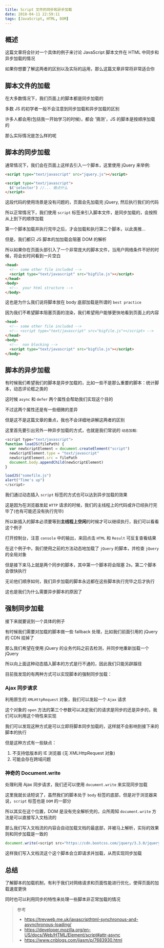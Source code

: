 ```yaml
---
title: Script 文件的同步和异步加载
date: 2018-04-11 22:59:11
tags: [JavaScript, HTML, DOM]
---
```


## 概述

这篇文章将会针对一个具体的例子来讨论 JavaScript 脚本文件在 HTML 中同步和异步加载的情况

如果你想要了解这两者的区别以及实际的运用，那么这篇文章非常将非常适合你

## 脚本文件的加载

在大多数情况下，我们页面上的脚本都是同步加载的

多数 JS 的初学者一般不会注意到同步加载和异步加载的区别

许多人都会用(包括我一开始学习的时候)，都会 '猜测'，JS 的脚本是按顺序加载的

那么实际情况是怎么样的呢

## 脚本的同步加载

通常情况下，我们会在页面上这样去引入一个脚本，这里使用 jQuery 来举例:

``` html
<script type="text/javascript" src="jquery.js"></script>

<script type="text/javascript">
  $('selector') //... 做点什么
</script>
```

这段代码的使用场景是没有问题的，页面会先加载完 jQuery, 然后执行我们的代码

所以正常情况下，我们使用 `script` 标签来引入脚本文件，是同步加载的，会按照从上到下的顺序加载

第一个脚本加载并执行完毕之后，才会加载和执行第二个脚本，以此类推...

但是，我们都只 JS 脚本的加加载会阻塞 DOM 的解析

所以如果你在页面头部引入了一个非常庞大的脚本文件，当用户网络条件不好的时候，将会长时间看到一片空白

``` html
<head>
  <!-- some other file included -->
  <script type="text/javascript" src="bigfile.js"></script>
</head>
<body>
  <!--  your html structure -->
</body>
```

这也是为什么我们说将脚本放在 body 底部加载是所谓的 `best practice`

因为我们不希望脚本阻塞页面的渲染，我们希望用户能够更快地看到页面上的内容

``` html
<head>
  <!-- some other file included -->
  <!-- <script type="text/javascript" src="bigfile.js"></script> -->
</head>
<body>
  <!--  non blocking -->
  <script type="text/javascript" src="bigfile.js"></script>  
</body>
```

## 脚本的异步加载

有时候我们希望我们的脚本是异步加载的，比如一些不是那么重要的脚本：统计脚本，动态评论框之类的

这时候 `async` 和 `defer` 两个属性会帮助我们实现这个目的

不过这两个属性还是有一些细微的差异

但是这不是这篇文章的重点，我也不会详细地讲解这两者的区别

这里首先要引出另外一种异步加载的方式，也就是我们常说的 `动态加载`:

``` js
<script type="text/javascript">
function loadJS(filePath) {
  var newScriptElement = document.createElement("script")
  newScriptElement.type = "text/javascript"
  newScriptElement.src = filePath
  document.body.appendChild(newScriptElement)
}

loadJS("somefile.js")
alert("Time's up")
</script>
```
我们通过动态插入 `script` 标签的方式也可以达到异步加载的效果

这是因为在浏览器发起 `HTTP` 请求的时候，我们的主线程上的代码或许已经执行完毕了(也有可能还没有执行完毕)

所以新插入的脚本必须要等到**主线程上空闲**的时候才可以继续执行，我们可以看看这个例子

打开控制台，注意 `console` 中的输出，来回点击 `HTML` 和 `Result` 可反复查看结果

<script async src="//jsfiddle.net/macsalvation/7we7sg10/6/embed/html,result/"></script>

在这个例子中，我们使用之前的方法动态地加载了 `jQuery` 的脚本，并检查 `jQuery` 的全局对象

但是接下来马上就是两个同步的脚本，其中第一个脚本将会阻塞 2s，第二个脚本会很快执行

无论他们顺序如何，我们异步加载的脚本永远都在这些脚本执行完毕之后才执行

这也是我们为什么需要异步脚本的原因了

## 强制同步加载

接下来就要说到一个具体的例子

有时候我们需要对加载的脚本做一些 fallback 处理，比如我们前面引用的 jQuery 的 CDN 挂掉了

那么我们希望在使用 jQuery 的业务代码之前去检测，并同步地重新加载一个 jQuery

所以向上面这种动态插入脚本的方式是行不通的，因此我们只能另辟蹊径

目前我发现的有两种方式可以实现脚本的强制同步加载：

### Ajax 同步请求

利用原生的 `XMLHttpRequest` 对象，我们可以发起一个 `Ajax` 请求

这个对象的 `open` 方法的第三个参数可以决定我们的请求是同步的还是异步的，我们可以利用这个特性来实现

<script async src="//jsfiddle.net/macsalvation/nkccwd6u/5/embed/html,result/"></script>

我们可以发现这种方式是可以立即将脚本同步加载的，这样就不会影响到接下来的脚本的执行

但是这种方式有一些缺点：

1. 不支持低版本的 IE 浏览器 (无 XMLHttpRequest 对象)
2. 可能会存在跨域问题

### 神奇的 Document.write

处理利用 Ajax 同步请求，我们还可以使用 `document.write` 来实现同步加载

这里我就长话短说了，虽然我们的脚本处于 `body` 标签的底部，但是对于浏览器来说，`script` 标签也是 `DOM` 的一部分

所以其实在这个位置，DOM 是没有完全解析完的，众所周知 `document.write` 方法是可以直接写入文档流的

那么我们写入文档流的内容会自动加载文档的最底部，并被马上解析，实际的效果则和同步加载是一致的

``` js
document.write(<script src="https://cdn.bootcss.com/jquery/3.3.0/jquery.min.js"></script>)
```

这样我们写入文档流这个这个脚本会立即请求并加载，从而实现同步加载

## 总结

了解脚本的加载机制，有利于我们对网络请求和页面性能进行优化，使得页面的加载速度更快

同时也可以利用同步的特性来处理一些脚本非正常加载的情况

> 参考
> * https://trevweb.me.uk/javascripthtml-synchronous-and-asynchronous-loading/
> * https://developer.mozilla.org/en-US/docs/Web/HTML/Element/script#attr-async
> * https://www.cnblogs.com/jiasm/p/7683930.html